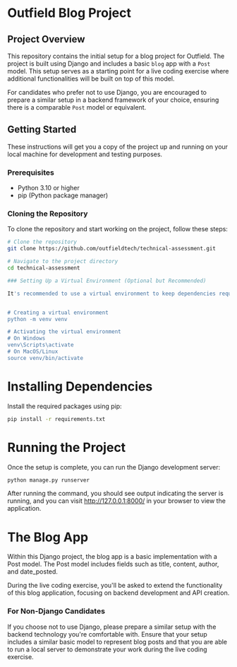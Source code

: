 # Outfield Blog Project

## Project Overview

This repository contains the initial setup for a blog project for Outfield. The project is built using Django and includes a basic `blog` app with a `Post` model. This setup serves as a starting point for a live coding exercise where additional functionalities will be built on top of this model.

For candidates who prefer not to use Django, you are encouraged to prepare a similar setup in a backend framework of your choice, ensuring there is a comparable `Post` model or equivalent.

## Getting Started

These instructions will get you a copy of the project up and running on your local machine for development and testing purposes.

### Prerequisites

- Python 3.10 or higher
- pip (Python package manager)

### Cloning the Repository

To clone the repository and start working on the project, follow these steps:

```bash
# Clone the repository
git clone https://github.com/outfieldtech/technical-assessment.git

# Navigate to the project directory
cd technical-assessment

### Setting Up a Virtual Environment (Optional but Recommended)

It's recommended to use a virtual environment to keep dependencies required by the project separate from your global Python environment.


# Creating a virtual environment
python -m venv venv

# Activating the virtual environment
# On Windows
venv\Scripts\activate
# On MacOS/Linux
source venv/bin/activate
```

# Installing Dependencies

Install the required packages using pip:
```bash
pip install -r requirements.txt
```

# Running the Project
Once the setup is complete, you can run the Django development server:
```bash
python manage.py runserver
```

After running the command, you should see output indicating the server is running, and you can visit http://127.0.0.1:8000/ in your browser to view the application.



# The Blog App

Within this Django project, the blog app is a basic implementation with a Post model. The Post model includes fields such as title, content, author, and date_posted.

During the live coding exercise, you'll be asked to extend the functionality of this blog application, focusing on backend development and API creation.

### For Non-Django Candidates
If you choose not to use Django, please prepare a similar setup with the backend technology you're comfortable with. Ensure that your setup includes a similar basic model to represent blog posts and that you are able to run a local server to demonstrate your work during the live coding exercise.
